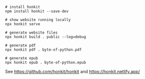 ```
# install honkit
npm install honkit --save-dev

# show website running locally
npx honkit serve

# generate website files
npx honkit build . public --log=debug

# generate pdf
npx honkit pdf . byte-of-python.pdf

# generate epub
npx honkit epub . byte-of-python.epub
```

See https://github.com/honkit/honkit and https://honkit.netlify.app/
